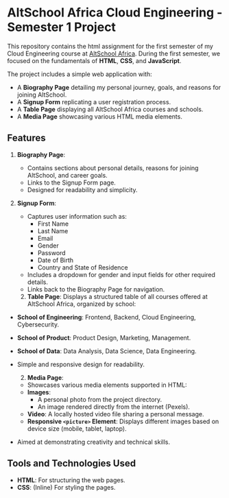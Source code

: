 # AltSchool Africa Cloud Engineering - Semester 1 Project

This repository contains the html assignment for the first semester of my Cloud Engineering course at [AltSchool Africa](https://www.altschoolafrica.com). During the first semester, we focused on the fundamentals of **HTML**, **CSS**, and **JavaScript**.

The project includes a simple web application with:
- A **Biography Page** detailing my personal journey, goals, and reasons for joining AltSchool.
- A **Signup Form** replicating a user registration process.
- A **Table Page** displaying all AltSchool Africa courses and schools.
- A **Media Page** showcasing various HTML media elements.


## Features
1. **Biography Page**:
   - Contains sections about personal details, reasons for joining AltSchool, and career goals.
   - Links to the Signup Form page.
   - Designed for readability and simplicity.

2. **Signup Form**:
   - Captures user information such as:
     - First Name
     - Last Name
     - Email
     - Gender
     - Password
     - Date of Birth
     - Country and State of Residence
   - Includes a dropdown for gender and input fields for other required details.
   - Links back to the Biography Page for navigation.

   2. **Table Page**:
   Displays a structured table of all courses offered at AltSchool Africa, organized by school:
  - **School of Engineering**: Frontend, Backend, Cloud Engineering, Cybersecurity.
  - **School of Product**: Product Design, Marketing, Management.
  - **School of Data**: Data Analysis, Data Science, Data Engineering.
- Simple and responsive design for readability.

   2. **Media Page**:
   - Showcases various media elements supported in HTML:
  - **Images**:
    - A personal photo from the project directory.
    - An image rendered directly from the internet (Pexels).
  - **Video**: A locally hosted video file sharing a personal message.
  - **Responsive `<picture>` Element**: Displays different images based on device size (mobile, tablet, laptop).
- Aimed at demonstrating creativity and technical skills.


## Tools and Technologies Used
- **HTML**: For structuring the web pages.
- **CSS**: (Inline) For styling the pages.

